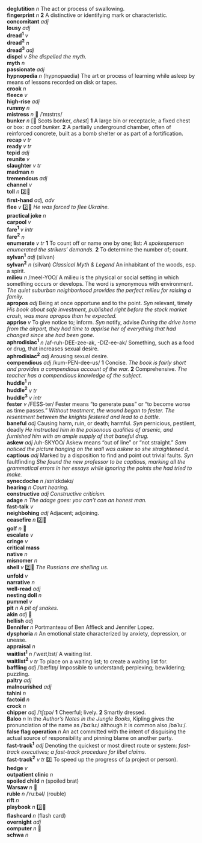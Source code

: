 __deglutition__ _n_ The act or process of swallowing.  
__fingerprint__ _n_ __2__ A distinctive or identifying mark or characteristic.  
__concomitant__ _adj_  
__lousy__ _adj_  
__dread<sup>1</sup>__ _v_  
__dread<sup>2</sup>__ _n_  
__dread<sup>3</sup>__ _adj_  
__dispel__ _v_ _She dispelled the myth._  
__myth__ _n_  
__passionate__ _adj_  
__hypnopedia__ _n_ (hypnopaedia) The art or process of learning while asleep by means of lessons recorded on disk or tapes.  
__crook__ _n_  
__fleece__ _v_  
__high-rise__ _adj_  
__rummy__ _n_  
__mistress__ _n_ :mega: /ˈmɪstrɪs/  
__bunker__ _n_ [:scroll: Scots bonker, _chest_] __1__ A large bin or receptacle; a fixed chest or box: _a coal bunker._ __2__ A partially underground chamber, often of reinforced concrete, built as a bomb shelter or as part of a fortification.  
__recap__ _v tr_  
__ready__ _v tr_  
__tepid__ _adj_  
__reunite__ _v_  
__slaughter__ _v tr_  
__madman__ _n_  
__tremendous__ _adj_  
__channel__ _v_  
__toll__ _n_ :two::hammer:  
__first-hand__ _adj, adv_  
__flee__ _v_ :two::hammer: _He was forced to flee Ukraine._  
__practical joke__ _n_  
__carpool__ _v_  
__fare<sup>1</sup>__ _v intr_  
__fare<sup>2</sup>__ _n_  
__enumerate__ _v tr_ __1__ To count off or name one by one; list: _A spokesperson enumerated the strikers’ demands._ __2__ To determine the number of; count.  
__sylvan<sup>1</sup>__ _adj_ (silvan)  
__sylvan<sup>2</sup>__ _n_ (silvan) _Classical Myth & Legend_ An inhabitant of the woods, esp. a spirit.  
__milieu__ _n_ /meel-YOO/ A milieu is the physical or social setting in which something occurs or develops. The word is synonymous with environment. _The quiet suburban neighborhood provides the perfect milieu for raising a family._  
__apropos__ _adj_ Being at once opportune and to the point. _Syn_ relevant, timely _His book about safe investment, published right before the stock market crash, was more apropos than he expected._  
__apprise__ _v_ To give notice to; inform. _Syn_ notify, advise _During the drive home from the airport, they had time to apprise her of everything that had changed since she had been gone._  
__aphrodisiac<sup>1</sup>__ _n_ /af-ruh-DEE-zee-ak, -DIZ-ee-ak/ Something, such as a food or drug, that increases sexual desire.  
__aphrodisiac<sup>2</sup>__ _adj_ Arousing sexual desire.  
__compendious__ _adj_ /kum-PEN-dee-us/ __1__ Concise. _The book is fairly short and provides a compendious account of the war._ __2__ Comprehensive. _The teacher has a compendious knowledge of the subject._  
__huddle<sup>1</sup>__ _n_  
__huddle<sup>2</sup>__ _v tr_  
__huddle<sup>3</sup>__ _v intr_  
__fester__ _v_ /FESS-ter/ Fester means “to generate puss” or “to become worse as time passes.” _Without treatment, the wound began to fester._ _The resentment between the knights festered and lead to a battle._  
__baneful__ _adj_ Causing harm, ruin, or death; harmful. _Syn_ pernicious, pestilent, deadly _He instructed him in the poisonous qualities of arsenic, and furnished him with an ample supply of that baneful drug._  
__askew__ _adj_ /uh-SKYOO/ Askew means “out of line” or “not straight.” _Sam noticed the picture hanging on the wall was askew so she straightened it._  
__captious__ _adj_ Marked by a disposition to find and point out trivial faults. _Syn_ faultfinding _She found the new professor to be captious, marking all the grammatical errors in her essays while ignoring the points she had tried to make._  
__synecdoche__ _n_ /sɪnˈɛkdəkɪ/  
__hearing__ _n_ _Court hearing._  
__constructive__ _adj_ _Constructive criticism._  
__adage__ _n_ _The adage goes: you can’t con an honest man._  
__fast-talk__ _v_  
__neighbohing__ _adj_ Adjacent; adjoining.  
__ceasefire__ _n_ :two::hammer:  
__golf__ _n_ :mega:  
__escalate__ _v_  
__cringe__ _v_  
__critical mass__  
__native__ _n_  
__misnomer__ _n_  
__shell__ _v_ :two::hammer: _The Russians are shelling us._  
__unfold__ _v_  
__narrative__ _n_  
__well-read__ _adj_  
__nesting doll__ _n_  
__pummel__ _v_  
__pit__ _n_ _A pit of snakes._  
__akin__ _adj_ :mega:  
__hellish__ _adj_  
__Bennifer__ _n_ Portmanteau of Ben Affleck and Jennifer Lopez.  
__dysphoria__ _n_ An emotional state characterized by anxiety, depression, or unease.  
__appraisal__ _n_  
__waitlist<sup>1</sup>__ _n_ /ˈweɪtˌlɪst/ A waiting list.  
__waitlist<sup>2</sup>__ _v tr_ To place on a waiting list; to create a waiting list for.  
__baffling__ _adj_ /ˈbæflɪŋ/ Impossible to understand; perplexing; bewildering; puzzling.  
__paltry__ _adj_  
__malnourished__ _adj_  
__tahini__ _n_  
__factoid__ _n_  
__crock__ _n_  
__chipper__ _adj_ /ˈtʃɪpə/ __1__ Cheerful; lively. __2__ Smartly dressed.  
__Baloo__ _n_ In the _Author’s Notes in the Jungle Books_, Kipling gives the pronunciation of the name as /ˈbɑːluː/ although it is common also /bəˈluː/.  
__false flag operation__ _n_ An act committed with the intent of disguising the actual source of responsibility and pinning blame on another party.  
__fast-track<sup>1</sup>__ _adj_ Denoting the quickest or most direct route or system: _fast-track executives; a fast-track procedure for libel claims._  
__fast-track<sup>2</sup>__ _v tr_ :two: To speed up the progress of (a project or person).  
__hedge__ _v_  
__outpatient clinic__ _n_  
__spoiled child__ _n_ (spoiled brat)  
__Warsaw__ _n_ :mega:  
__ruble__ _n_ /ˈruːbəl/ (rouble)  
__rift__ _n_  
__playbook__ _n_ :three::hammer:  
__flashcard__ _n_ (flash card)  
__overnight__ _adj_  
__computer__ _n_ :mega:  
__schwa__ _n_  
